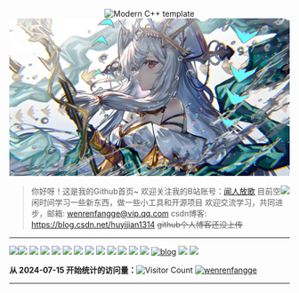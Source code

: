 <div id="title" align=center>

![Modern C++ template][github-sub-title:img]
![头像](image/head.jpeg)

</div>

<a href="https://github.com/wenrenfangge">
  <img align="right" src="https://github-readme-stats.vercel.app/api?username=wenrenfangge&show_icons=true&icon_color=ffca28&title_color=ffa000" />
</a>


>你好呀！这是我的Github首页~
>欢迎关注我的B站账号：[闻人放歌](https://space.bilibili.com/5510591)
>目前空闲时间学习一些新东西，做一些小工具和开源项目
>欢迎交流学习，共同进步，邮箱: wenrenfangge@vip.qq.com
>csdn博客: https://blog.csdn.net/huyijian1314
>~~github个人博客还没上传~~

----
<a href="https://github.com/wenrenfangge">
  <img align="left" src="https://github-readme-stats.vercel.app/api/top-langs/?username=wenrenfangge&layout=compact&title_color=ffa000" />
</a>

![](https://img.shields.io/badge/-Python-3e74a2?style=flat-square&logo=Python&logoColor=fff)
![](https://img.shields.io/badge/-C++-47A248?style=flat-square&logo=c%2B%2B&&logoColor=fff)
![](https://img.shields.io/badge/-C%23-DC382D?style=flat-square&logo=c%20sharp&logoColor=fff)
![](https://img.shields.io/badge/-JavaScript-2d98ce?style=flat-square&logo=JavaScript&logoColor=fff)
![](https://img.shields.io/badge/-Unity-2d98ce?style=flat-square&logo=Unity&logoColor=fff)
![](https://img.shields.io/badge/-Docker-2496ED?style=flat-square&logo=Docker&logoColor=fff)
![](https://img.shields.io/badge/-Linux-000000?style=flat-square&logo=Linux&logoColor=fff)
![](https://img.shields.io/badge/-MySQL-4479A1?style=flat-square&logo=MySQL&logoColor=fff)
![](https://img.shields.io/badge/-Vue-4fc08d?style=flat-square&logo=Vue.js&logoColor=fff)
![](https://img.shields.io/badge/-React-4fc08d?style=flat-square&logo=React&logoColor=fff)
![](https://img.shields.io/badge/-Java-4fc08d?style=flat-square&logo=Java&logoColor=fff)
![](https://img.shields.io/badge/-Lua-4fc08d?style=flat-square&logo=Lua&logoColor=fff)
[![blog](https://img.shields.io/badge/CSDN_blog-闻人放歌-yello)](https://blog.csdn.net/huyijian1314)
![](https://img.shields.io/badge/性格-开朗-red) 
![](https://img.shields.io/badge/爱好-二次元/战舰世界/游戏开发/code-red)

**从 2024-07-15 开始统计的访问量：**![Visitor Count](https://profile-counter.glitch.me/wenrenfangge/count.svg)
[![wenrenfangge](https://hits.seeyoufarm.com/api/count/incr/badge.svg?url=https%3A%2F%2Fgithub.com%2Fwenrenfangge&count_bg=%2379C83D&title_bg=%23555555&icon=&icon_color=%23E7E7E7&title=hits&edge_flat=false)](https://hits.seeyoufarm.com)

---
<!-- [![Anurag's GitHub stats](https://github-readme-stats.vercel.app/api?username=wenrenfangge&show_icons=true&theme=tokyonight)](https://b23.tv/iEJTnPp) -->

<!-- ---- -->
[github-sub-title:img]: https://readme-typing-svg.herokuapp.com?font=Segoe+Script&center=true&lines=闻人放歌
